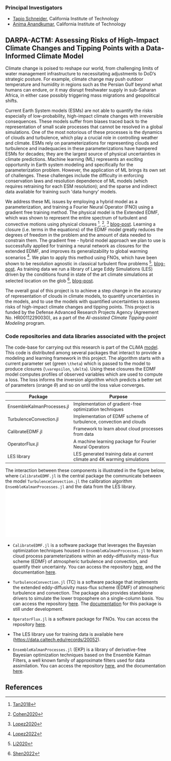 ### Principal Investigators

- [Tapio Schneider](https://climate-dynamics.org/people/tapio-schneider/), California Institute of Technology
- [Anima Anandkumar](http://tensorlab.cms.caltech.edu/users/anima/), California Institute of Technology


## DARPA-ACTM: Assessing Risks of High-Impact Climate Changes and Tipping Points with a Data-Informed Climate Model

Climate change is poised to reshape our world, from challenging limits of water management infrastructure to necessitating adjustments to DoD’s strategic posture. For example, climate change may push outdoor temperature and humidity in regions such as the Persian Gulf beyond what humans can endure, or it may disrupt freshwater supply in sub-Saharan Africa, in either case possibly triggering mass migrations and geopolitical shifts. 

Current Earth System models (ESMs) are not able to quantify the risks especially of low-probability, high-impact climate changes with irreversible consequences. These models suffer from biases traced back to the representation of small scale processes that cannot be resolved in a global simulations. One of the most notorious of these processes is the dynamics of clouds and turbulence, which play a crucial role in controlling weather and climate. ESMs rely on parameterizations for representing clouds and turbulence and inadequacies in these parameterizations have hampered ESMs for decades; they are the largest source of physical uncertainties in climate predictions. Machine learning (ML) represents an exciting opportunity in Earth system modeling and specifically for the parameterization problem. However, the application of ML brings its own set of challenges. These challenges include the difficulty in enforcing conservation laws and resolution dependence of ML models (which requires retraining for each ESM resolution); and the sparse and indirect data available for training such 'data hungry' models.

We address these ML issues by employing a hybrid model as a parameterization, and training a Fourier Neural Operator (FNO) using a gradient free training method. The physical model is the Extended EDMF, which was shown to represent the entire spectrum of turbulent and convective motions using physical closures [^1], [^2], [^3] [blog-post](https://clima.caltech.edu/2020/12/04/resolving-small-scale-uncertainties-in-climate-models/). Learning a closure (i.e. terms in the equations) of the EDMF model greatly reduces the degrees of freedom in the problem and the amount of data needed to constrain them. The gradient free - hybrid model approach we plan to use is successfully applied for training a neural network as closures for the extended EDMF, and improves its generalizability to global warming scenarios [^4]. We plan to apply this method using FNOs, which have been shown to be resolution agnostic in classical turbulent flow problems [^5], [blog-post](https://zongyi-li.github.io/blog/2020/fourier-pde/). As training data we run a library of Large Eddy Simulations (LES) driven by the conditions found in state of the art climate simulations at selected location on the glob [^6], [blog-post](https://clima.caltech.edu/2022/06/17/a-library-of-large-eddy-simulations-for-calibrating-cloud-parameterizations/).

The overall goal of this project is to achieve a step change in the accuracy of representation of clouds in climate models, to quantify uncertainties in the models, and to use the models with quantified uncertainties to assess risks of high-impact climate changes and tipping points. This project is funded by the Defense Advanced Research Projects Agency (Agreement No. HR00112290030), as a part of the *AI-assisted Climate Tipping-point Modeling* program.

### Code repositories and data libraries associated with the project

The code-base for carrying out this research is part of the CLiMA [model](https://github.com/CliMA). This code is distributed among several packages that interact to provide a modeling and learning framework in this project. The algorithm starts with a current parameter set (green `\theta`) which is passed to the model to produce closures (`\varepsilon`, `\delta`). Using these closures the EDMF model computes profiles of observed variables which are used to compute a loss. The loss informs the inversion algorithm which predicts a better set of parameters (orange $\theta$) and so on until the loss value converges. 

Package                                     | Purpose
--------------------------------------------|--------------------------------------------------------
EnsembleKalmanProcesses.jl                  | Implementation of gradient-free optimization techniques
TurbulenceConvection.jl                     | Implementation of EDMF scheme of turbulence, convection and clouds
CalibrateEDMF.jl                            | Framework to learn about cloud processes from data
OperatorFlux.jl                             | A machine learning package for Fourier Neural Operators
LES library                                 | LES generated training data at current climate and 4K warming simulations

The interaction between these components is illustrated in the figure below, where `CalibrateEDMF.jl`
is the central package the communicate between the model `TurbulenceConvection.jl` the calibration algorithm `EnsembleKalmanProcesses.jl` and the data from the LES library. ![alt text](assets/Dependency_diagram.pdf) 

- `CalibrateEDMF.jl` is a software package that leverages the Bayesian optimization techniques housed in `EnsembleKalmanProcesses.jl` to learn cloud process parameterizations within an eddy-diffusivity mass-flux scheme (EDMF) of atmospheric turbulence and convection, and quantify their uncertainty. You can access the repository [here](https://github.com/CliMA/CalibrateEDMF.jl), and the documentation [here](https://clima.github.io/CalibrateEDMF.jl/dev/).

- `TurbulenceConvection.jl` (TC) is a software package that implements the extended eddy-diffusivity mass-flux scheme (EDMF) of atmospheric turbulence and convection. The package also provides standalone drivers to simulate the lower troposphere on a single-column basis. You can access the repository [here](https://github.com/CliMA/TurbulenceConvection.jl). The [documentation](https://clima.github.io/TurbulenceConvection.jl/dev/) for this package is still under development.

- `OperatorFlux.jl` is a software package for FNOs. You can access the repository [here](https://github.com/CliMA/OperatorFlux.jl).


- The LES library use for training data is available here (https://data.caltech.edu/records/20052).

- `EnsembleKalmanProcesses.jl` (EKP) is a library of derivative-free Bayesian optimization techniques based on the Ensemble Kalman Filters, a well known family of approximate filters used for data assimilation. You can access the repository [here](https://github.com/CliMA/EnsembleKalmanProcesses.jl), and the documentation [here](https://clima.github.io/EnsembleKalmanProcesses.jl/dev/).

## References

[^1]: [Tan2018](@cite)
[^2]: [Cohen2020](@cite)
[^3]: [Lopez2020](@cite)
[^4]: [Lopez2022](@cite)
[^5]: [Li2020](@cite)
[^6]: [Shen2022](@cite)